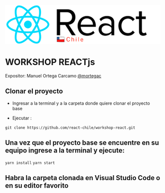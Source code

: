 

![React-Chile](https://raw.githubusercontent.com/react-chile/workshop-react/master/src/assets/react-chile-logo.png)

# WORKSHOP REACTjs
Expositor: Manuel Ortega Carcamo 
[@mortegac](https://github.com/mortegac)


## Clonar el proyecto
- Ingresar a la terminal y a la carpeta donde quiere clonar el proyecto base

- Ejecutar :
```
git clone https://github.com/react-chile/workshop-react.git
```

## Una vez que el proyecto base se encuentre en su equipo ingrese a la terminal y ejecute:

`yarn install`
`yarn start`


## Habra la carpeta clonada en Visual Studio Code o en su editor favorito

